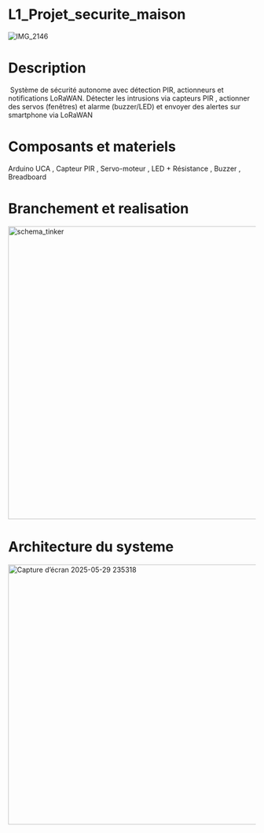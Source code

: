 # L1_Projet_securite_maison
![IMG_2146](https://github.com/user-attachments/assets/8a179703-d3ef-46bf-a64e-659647569a82)
# Description
 Système de sécurité autonome avec détection PIR, actionneurs et notifications LoRaWAN.
 Détecter les intrusions via  capteurs PIR
  , actionner des servos (fenêtres) et alarme (buzzer/LED)
 et envoyer des alertes sur smartphone via LoRaWAN
 # Composants et materiels 
 Arduino UCA , Capteur PIR , Servo-moteur , LED + Résistance , Buzzer , Breadboard 
 
 # Branchement et realisation
 <img width="596" alt="schema_tinker" src="https://github.com/user-attachments/assets/d0e772a3-8cb8-410a-a24d-4bc08d1622e0" /> 
 
 # Architecture du systeme 
<img width="529" alt="Capture d’écran 2025-05-29 235318" src="https://github.com/user-attachments/assets/d5eb1913-485f-44a6-96b7-2c3d2a3f65e5" />


